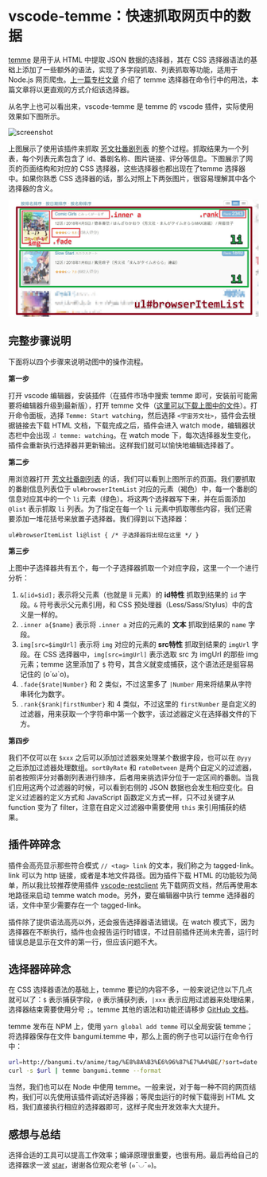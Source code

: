# vscode-temme：快速抓取网页中的数据

[temme](https://github.com/shinima/temme) 是用于从 HTML 中提取 JSON 数据的选择器，其在 CSS 选择器语法的基础上添加了一些额外的语法，实现了多字段抓取、列表抓取等功能，适用于 Node.js 网页爬虫。[上一篇专栏文章](https://zhuanlan.zhihu.com/p/31624732) 介绍了 temme 选择器在命令行中的用法，本篇文章将以更直观的方式介绍该选择器。

从名字上也可以看出来，vscode-temme 是 temme 的 vscode 插件，实际使用效果如下图所示。

![screenshot](https://raw.githubusercontent.com/shinima/vscode-temme/master/docs/vscode-temme.gif)

上图展示了使用该插件来抓取 [芳文社番剧列表](http://bangumi.tv/anime/tag/%E8%8A%B3%E6%96%87%E7%A4%BE/?sort=date) 的整个过程。抓取结果为一个列表，每个列表元素包含了 id、番剧名称、图片链接、评分等信息。下图展示了网页的页面结构和对应的 CSS 选择器，这些选择器也都出现在了temme 选择器中。如果你熟悉 CSS 选择器的话，那么对照上下两张图片，很容易理解其中各个选择器的含义。

![selector-descriptions](selector-descriptions.jpg)

## 完整步骤说明

下面将以四个步骤来说明动图中的操作流程。

**第一步**

打开 vscode 编辑器，安装插件（在插件市场中搜索 temme 即可，安装前可能需要将编辑器升级到最新版），打开 temme 文件（[这里可以下载上图中的文件](https://github.com/shinima/vscode-temme/blob/master/fixtures/bangumi.temme)）。打开命令面板，选择 `Temme: Start watching`，然后选择 `<宇宙芳文社>`，插件会去根据链接去下载 HTML 文档，下载完成之后，插件会进入 watch mode，编辑器状态栏中会出现 `⠼ temme: watching`。在 watch mode 下，每次选择器发生变化，插件会重新执行选择器并更新输出。这样我们就可以愉快地编辑选择器了。

**第二步**

用浏览器打开 [芳文社番剧列表](http://bangumi.tv/anime/tag/%E8%8A%B3%E6%96%87%E7%A4%BE/?sort=date) 的话，我们可以看到上图所示的页面。我们要抓取的番剧信息列表位于 `ul#browserItemList` 对应的元素（褐色）中，每一个番剧的信息对应其中的一个 `li` 元素（绿色）。将这两个选择器写下来，并在后面添加 `@list` 表示抓取 `li` 列表。为了指定在每一个 `li` 元素中抓取哪些内容，我们还需要添加一堆花括号来放置子选择器。我们得到以下选择器：

`ul#browserItemList li@list { /* 子选择器将出现在这里 */ }`

**第三步**

上图中子选择器共有五个，每一个子选择器抓取一个对应字段，这里一个一个进行分析：

1. `&[id=$id];` 表示将父元素（也就是 li 元素）的 **id特性** 抓取到结果的 `id` 字段。`&` 符号表示父元素引用，和 CSS 预处理器（Less/Sass/Stylus）中的含义是一样的。
2. `.inner a{$name}` 表示将 `.inner a` 对应的元素的 **文本** 抓取到结果的 `name` 字段。
3. `img[src=$imgUrl]` 表示将 `img` 对应的元素的 **src特性** 抓取到结果的 `imgUrl` 字段。在 CSS 选择器中，`img[src=imgUrl]` 表示选取 src 为 imgUrl 的那些 img 元素；temme 这里添加了 `$` 符号，其含义就变成捕获，这个语法还是挺容易记住的 (o´ω`o)。
4. `.fade{$rate|Number}` 和 2 类似，不过这里多了 `|Number` 用来将结果从字符串转化为数字。
5. `.rank{$rank|firstNumber}` 和 4 类似，不过这里的 `firstNumber` 是自定义的过滤器，用来获取一个字符串中第一个数字，该过滤器定义在选择器文件的下方。

**第四步**

我们不仅可以在 `$xxx` 之后可以添加过滤器来处理某个数据字段，也可以在 `@yyy` 之后添加过滤器处理数组。`sortByRate` 和 `rateBetween` 是两个自定义的过滤器，前者按照评分对番剧列表进行排序，后者用来挑选评分位于一定区间的番剧。当我们应用这两个过滤器的时候，可以看到右侧的 JSON 数据也会发生相应变化。自定义过滤器的定义方式和 JavaScript 函数定义方式一样，只不过关键字从 function 变为了 filter，注意在自定义过滤器中需要使用 `this` 来引用捕获的结果。

## 插件碎碎念

插件会高亮显示那些符合模式 `// <tag> link` 的文本，我们称之为 tagged-link。link 可以为 http 链接，或者是本地文件路径。因为插件下载 HTML 的功能较为简单，所以我比较推荐使用插件 [vscode-restclient](https://github.com/Huachao/vscode-restclient) 先下载网页文档，然后再使用本地路径来启动 temme watch mode。另外，要在编辑器中执行 temme 选择器的话，文件中至少需要存在一个 tagged-link。

插件除了提供语法高亮以外，还会报告选择器语法错误。在 watch 模式下，因为选择器在不断执行，插件也会报告运行时错误，不过目前插件还尚未完善，运行时错误总是显示在文件的第一行，但应该问题不大。

## 选择器碎碎念

在 CSS 选择器语法的基础上，temme 要记的内容不多，一般来说记住以下几点就可以了：`$` 表示捕获字段，`@` 表示捕获列表，`|xxx` 表示应用过滤器来处理结果，选择器结束需要使用分号 `;`。temme 其他的语法和功能还请移步 [GitHub 文档](https://github.com/shinima/temme/blob/master/readme-zh.md)。

temme 发布在 NPM 上，使用 `yarn global add temme` 可以全局安装 temme；将选择器保存在文件 bangumi.temme 中，那么上面的例子也可以运行在命令行中：

```bash
url=http://bangumi.tv/anime/tag/%E8%8A%B3%E6%96%87%E7%A4%BE/?sort=date
curl -s $url | temme bangumi.temme --format
```

当然，我们也可以在 Node 中使用 temme。一般来说，对于每一种不同的网页结构，我们可以先使用该插件调试好选择器；等爬虫运行的时候下载得到 HTML 文档，我们直接执行相应的选择器即可，这样子爬虫开发效率大大提升。

## 感想与总结

选择合适的工具可以提高工作效率；编译原理很重要，也很有用。最后再给自己的选择器求一波 [star](https://github.com/shinima/temme)，谢谢各位观众老爷 (๑¯◡¯๑)。